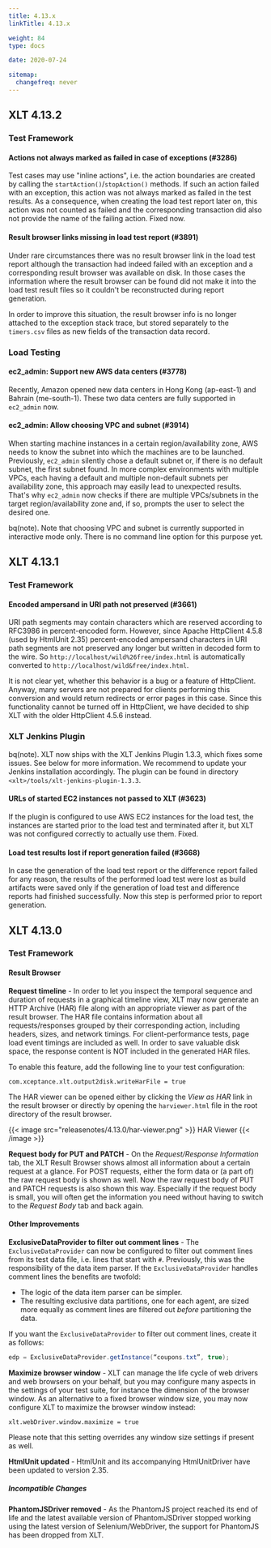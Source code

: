```yaml
---
title: 4.13.x
linkTitle: 4.13.x

weight: 84
type: docs

date: 2020-07-24

sitemap:
  changefreq: never
---
```


##  XLT 4.13.2

###  Test Framework

####  Actions not always marked as failed in case of exceptions (#3286)

Test cases may use "inline actions", i.e. the action boundaries are created by calling the `startAction()`/`stopAction()` methods. If such an action failed with an exception, this action was not always marked as failed in the test results. As a consequence, when creating the load test report later on, this action was not counted as failed and the corresponding transaction did also not provide the name of the failing action. Fixed now.

####  Result browser links missing in load test report (#3891)

Under rare circumstances there was no result browser link in the load test report although the transaction had indeed failed with an exception and a corresponding result browser was available on disk. In those cases the information where the result browser can be found did not make it into the load test result files so it couldn't be reconstructed during report generation.

In order to improve this situation, the result browser info is no longer attached to the exception stack trace, but stored separately to the `timers.csv` files as new fields of the transaction data record.


###  Load Testing

####  ec2_admin: Support new AWS data centers (#3778)

Recently, Amazon opened new data centers in Hong Kong (ap-east-1) and Bahrain (me-south-1). These two data centers are fully supported in `ec2_admin` now.

####  ec2_admin: Allow choosing VPC and subnet (#3914)

When starting machine instances in a certain region/availability zone, AWS needs to know the subnet into which the machines are to be launched. Previously, `ec2_admin` silently chose a default subnet or, if there is no default subnet, the first subnet found. In more complex environments with multiple VPCs, each having a default and multiple non-default subnets per availability zone, this approach may easily lead to unexpected results. That's why `ec2_admin` now checks if there are multiple VPCs/subnets in the target region/availability zone and, if so, prompts the user to select the desired one.

bq(note). Note that choosing VPC and subnet is currently supported in interactive mode only. There is no command line option for this purpose yet.


##  XLT 4.13.1

###  Test Framework

####  Encoded ampersand in URI path not preserved (#3661)

URI path segments may contain characters which are reserved according to RFC3986 in percent-encoded form. However, since Apache HttpClient 4.5.8 (used by HtmlUnit 2.35) percent-encoded ampersand characters in URI path segments are not preserved any longer but written in decoded form to the wire. So `http://localhost/wild%26free/index.html` is automatically converted to `http://localhost/wild&free/index.html`.

It is not clear yet, whether this behavior is a bug or a feature of HttpClient. Anyway, many servers are not prepared for clients performing this conversion and would return redirects or error pages in this case. Since this functionality cannot be turned off in HttpClient, we have decided to ship XLT with the older HttpClient 4.5.6 instead.


###  XLT Jenkins Plugin

bq(note). XLT now ships with the XLT Jenkins Plugin 1.3.3, which fixes some issues. See below for more information. We recommend to update your Jenkins installation accordingly. The plugin can be found in directory `<xlt>/tools/xlt-jenkins-plugin-1.3.3`.

####  URLs of started EC2 instances not passed to XLT (#3623)

If the plugin is configured to use AWS EC2 instances for the load test, the instances are started prior to the load test and terminated after it, but XLT was not configured correctly to actually use them. Fixed.

####  Load test results lost if report generation failed (#3668)

In case the generation of the load test report or the difference report failed for any reason, the results of the performed load test were lost as build artifacts were saved only if the generation of load test and difference reports had finished successfully. Now this step is performed prior to report generation.


##  XLT 4.13.0

### Test Framework

#### Result Browser

**Request timeline** - In order to let you inspect the temporal sequence
and duration of requests in a graphical timeline view, XLT may now
generate an HTTP Archive (HAR) file along with an appropriate viewer as
part of the result browser. The HAR file contains information about all
requests/responses grouped by their corresponding action, including
headers, sizes, and network timings. For client-performance tests, page
load event timings are included as well. In order to save valuable disk
space, the response content is NOT included in the generated HAR files.

To enable this feature, add the following line to your test
configuration:

```
com.xceptance.xlt.output2disk.writeHarFile = true
```

The HAR viewer can be opened either by clicking the *View as HAR* link
in the result browser or directly by opening the `harviewer.html` file
in the root directory of the result browser.

{{< image src="releasenotes/4.13.0/har-viewer.png" >}}
HAR Viewer
{{< /image >}}

**Request body for PUT and PATCH** - On the *Request/Response
Information* tab, the XLT Result Browser shows almost all information
about a certain request at a glance. For POST requests, either the form
data or (a part of) the raw request body is shown as well. Now the raw
request body of PUT and PATCH requests is also shown this way.
Especially if the request body is small, you will often get the
information you need without having to switch to the *Request Body* tab
and back again.

#### Other Improvements

**ExclusiveDataProvider to filter out comment lines** - The
`ExclusiveDataProvider` can now be configured to filter out comment
lines from its test data file, i.e. lines that start with `#`.
Previously, this was the responsibility of the data item parser. If the
`ExclusiveDataProvider` handles comment lines the benefits are twofold:

-   The logic of the data item parser can be simpler.
-   The resulting exclusive data partitions, one for each agent, are
    sized more equally as comment lines are filtered out *before*
    partitioning the data.

If you want the `ExclusiveDataProvider` to filter out comment lines,
create it as follows:

```java
edp = ExclusiveDataProvider.getInstance(“coupons.txt”, true);
```

**Maximize browser window** - XLT can manage the life cycle of web
drivers and web browsers on your behalf, but you may configure many
aspects in the settings of your test suite, for instance the dimension
of the browser window. As an alternative to a fixed browser window size,
you may now configure XLT to maximize the browser window instead:

```
xlt.webDriver.window.maximize = true
```

Please note that this setting overrides any window size settings if
present as well.

**HtmlUnit updated** - HtmlUnit and its accompanying HtmlUnitDriver have
been updated to version 2.35.

##### Incompatible Changes

**PhantomJSDriver removed** - As the PhantomJS project reached its end
of life and the latest available version of PhantomJSDriver stopped
working using the latest version of Selenium/WebDriver, the support for
PhantomJS has been dropped from XLT.
